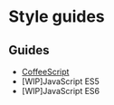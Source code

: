 # Style guides

## Guides

- [CoffeeScript](https://github.com/khirayama/styleguide/blob/master/coffeesctipt.md)
- [WIP]JavaScript ES5
- [WIP]JavaScript ES6
